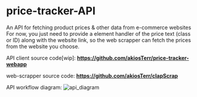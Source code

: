 # price-tracker-API
An API for fetching product prices & other data from e-commerce websites
For now, you just need to provide a element handler of the price text (class or ID) 
along with the website link, so the web scrapper can fetch the prices from the website you choose.

API client source code[wip]:
__https://github.com/akiosTerr/price-tracker-webapp__

web-scrapper source code:
__https://github.com/akiosTerr/clapScrap__



API workflow diagram:
![api_diagram](https://i.imgur.com/XsgNVsp.png)
